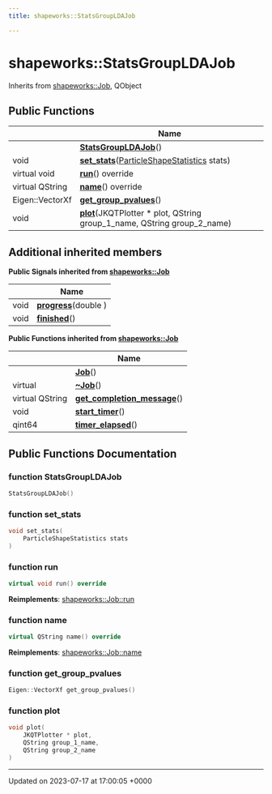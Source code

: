 ```yaml
---
title: shapeworks::StatsGroupLDAJob

---
```


# shapeworks::StatsGroupLDAJob





Inherits from [shapeworks::Job](../Classes/classshapeworks_1_1Job.md), QObject

## Public Functions

|                | Name           |
| -------------- | -------------- |
| | **[StatsGroupLDAJob](../Classes/classshapeworks_1_1StatsGroupLDAJob.md#function-statsgroupldajob)**() |
| void | **[set_stats](../Classes/classshapeworks_1_1StatsGroupLDAJob.md#function-set-stats)**([ParticleShapeStatistics](../Classes/classshapeworks_1_1ParticleShapeStatistics.md) stats) |
| virtual void | **[run](../Classes/classshapeworks_1_1StatsGroupLDAJob.md#function-run)**() override |
| virtual QString | **[name](../Classes/classshapeworks_1_1StatsGroupLDAJob.md#function-name)**() override |
| Eigen::VectorXf | **[get_group_pvalues](../Classes/classshapeworks_1_1StatsGroupLDAJob.md#function-get-group-pvalues)**() |
| void | **[plot](../Classes/classshapeworks_1_1StatsGroupLDAJob.md#function-plot)**(JKQTPlotter * plot, QString group_1_name, QString group_2_name) |

## Additional inherited members

**Public Signals inherited from [shapeworks::Job](../Classes/classshapeworks_1_1Job.md)**

|                | Name           |
| -------------- | -------------- |
| void | **[progress](../Classes/classshapeworks_1_1Job.md#signal-progress)**(double ) |
| void | **[finished](../Classes/classshapeworks_1_1Job.md#signal-finished)**() |

**Public Functions inherited from [shapeworks::Job](../Classes/classshapeworks_1_1Job.md)**

|                | Name           |
| -------------- | -------------- |
| | **[Job](../Classes/classshapeworks_1_1Job.md#function-job)**() |
| virtual | **[~Job](../Classes/classshapeworks_1_1Job.md#function-~job)**() |
| virtual QString | **[get_completion_message](../Classes/classshapeworks_1_1Job.md#function-get-completion-message)**() |
| void | **[start_timer](../Classes/classshapeworks_1_1Job.md#function-start-timer)**() |
| qint64 | **[timer_elapsed](../Classes/classshapeworks_1_1Job.md#function-timer-elapsed)**() |


## Public Functions Documentation

### function StatsGroupLDAJob

```cpp
StatsGroupLDAJob()
```


### function set_stats

```cpp
void set_stats(
    ParticleShapeStatistics stats
)
```


### function run

```cpp
virtual void run() override
```


**Reimplements**: [shapeworks::Job::run](../Classes/classshapeworks_1_1Job.md#function-run)


### function name

```cpp
virtual QString name() override
```


**Reimplements**: [shapeworks::Job::name](../Classes/classshapeworks_1_1Job.md#function-name)


### function get_group_pvalues

```cpp
Eigen::VectorXf get_group_pvalues()
```


### function plot

```cpp
void plot(
    JKQTPlotter * plot,
    QString group_1_name,
    QString group_2_name
)
```


-------------------------------

Updated on 2023-07-17 at 17:00:05 +0000